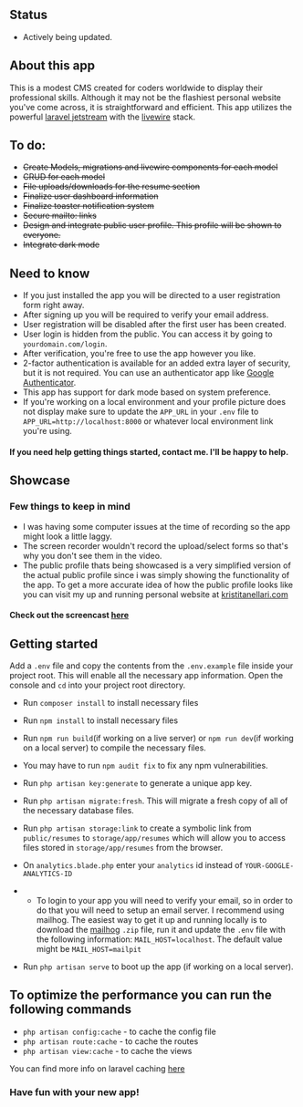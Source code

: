 ## Status

* Actively being updated.

## About this app

This is a modest CMS created for coders worldwide to display their professional skills. Although it may not be the
flashiest personal website you've come across, it is straightforward and efficient. This app utilizes the
powerful [laravel jetstream](https://jetstream.laravel.com/3.x/introduction.html) with
the [livewire](https://laravel-livewire.com/) stack.

## To do:

* ~~Create Models, migrations and livewire components for each model~~
* ~~CRUD for each model~~
* ~~File uploads/downloads for the resume section~~
* ~~Finalize user dashboard information~~
* ~~Finalize toaster notification system~~
* ~~Secure mailto: links~~
* ~~Design and integrate public user profile. This profile will be shown to everyone.~~
* ~~Integrate dark mode~~

## Need to know

* If you just installed the app you will be directed to a user registration form right away.
* After signing up you will be required to verify your email address.
* User registration will be disabled after the first user has been created.
* User login is hidden from the public. You can access it by going to `yourdomain.com/login`.
* After verification, you're free to use the app however you like.
* 2-factor authentication is available for an added extra layer of security, but it is not required. You can use an
  authenticator app
  like [Google Authenticator](https://play.google.com/store/apps/details?id=com.google.android.apps.authenticator2&hl=en_US&gl=US).
* This app has support for dark mode based on system preference.
* If you're working on a local environment and your profile picture does not display make sure to update the `APP_URL`
  in your `.env` file to `APP_URL=http://localhost:8000` or whatever local environment link you're using.

#### If you need help getting things started, contact me. I'll be happy to help.

## Showcase

### Few things to keep in mind

* I was having some computer issues at the time of recording so the app might look a little laggy.
* The screen recorder wouldn't record the upload/select forms so that's why you don't see them in the video.
* The public profile thats being showcased is a very simplified version of the actual public profile since i was simply
  showing the functionality of the app. To get a more accurate idea of how the public profile looks like you can visit
  my up and running personal website at [kristitanellari.com](https://www.kristitanellari.com)

#### Check out the screencast [here](https://clipchamp.com/watch/HPSgbsPlCyP?utm_source=share&utm_medium=social&utm_campaign=watch)

## Getting started

Add a `.env` file and copy the contents from the `.env.example` file inside your project root. This will enable all the
necessary app information. Open the console and `cd` into your project root directory.

* Run `composer install` to install necessary files
* Run `npm install` to install necessary files
* Run `npm run build`(if working on a live server) or `npm run dev`(if working on a local server) to compile the
  necessary files.
* You may have to run `npm audit fix` to fix any npm vulnerabilities.
* Run `php artisan key:generate` to generate a unique app key.
* Run `php artisan migrate:fresh`. This will migrate a fresh copy of all of the necessary database files.
* Run `php artisan storage:link` to create a symbolic link from `public/resumes` to `storage/app/resumes` which will
  allow you to access files stored in `storage/app/resumes` from the browser.
* On `analytics.blade.php` enter your `analytics` id instead of `YOUR-GOOGLE-ANALYTICS-ID`
*
    * To login to your app you will need to verify your email, so in order to do that you will need to setup an email
      server. I recommend using mailhog. The easiest way to get it up and running locally is to download
      the [mailhog](https://sourceforge.net/projects/mailhog.mirror/) `.zip` file, run it and update the `.env` file
      with the following information: `MAIL_HOST=localhost`. The default value might be `MAIL_HOST=mailpit`

* Run `php artisan serve` to boot up the app (if working on a local server).

## To optimize the performance you can run the following commands

* `php artisan config:cache` - to cache the config file
* `php artisan route:cache` - to cache the routes
* `php artisan view:cache` - to cache the views

You can find more info on laravel caching [here](https://laravel.com/docs/10.x/cache)

### Have fun with your new app!
